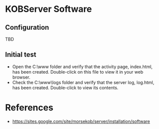 
# KOBServer Software

## Configuration
TBD

## Initial test
+ Open the C:\www folder and verify that the activity page, index.html, has been created. Double-click on this file to view it in your web browser.
+ Check the C:\www\logs folder and verify that the server log, log.html, has been created. Double-click to view its contents.


# References
- https://sites.google.com/site/morsekob/server/installation/software
